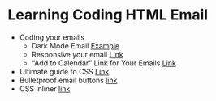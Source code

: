 # Learning Coding HTML Email 
- Coding your emails
  - Dark Mode Email [Example](https://github.com/tanthanhtrinh-dev/html-email/tree/main/EDM-DarkMode)
  - Responsive your email [Link](https://github.com/tanthanhtrinh-dev/html-email/tree/main/EDM-Responsive)
  - “Add to Calendar” Link for Your Emails [Link](https://www.litmus.com/blog/how-to-create-an-add-to-calendar-link-for-your-emails/)
- Ultimate guide to CSS [Link](https://www.campaignmonitor.com/css/)
- Bulletproof email buttons [link](https://buttons.cm/)
- CSS inliner [link](https://www.campaignmonitor.com/resources/tools/css-inliner/)